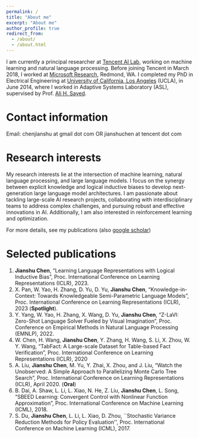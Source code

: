 ```yaml
---
permalink: /
title: "About me"
excerpt: "About me"
author_profile: true
redirect_from: 
  - /about/
  - /about.html
---
```


I am currently a principal researcher at [Tencent AI Lab](https://ai.tencent.com/ailab/index.html), working on machine learning and natural language processing. Before joining Tencent in March 2018, I worked at [Microsoft Research](https://www.microsoft.com/en-us/research/lab/microsoft-research-ai/), Redmond, WA. I completed my PhD in Electrical Engineering at [University of California, Los Angeles](http://www.ucla.edu/) (UCLA), in June 2014, where I worked in Adaptive Systems Laboratory (ASL), supervised by Prof. [Ali H. Sayed](https://asl.epfl.ch/biography/).


Contact information
======
Email: chenjianshu at gmail dot com OR jianshuchen at tencent dot com


Research interests
======
My research interests lie at the intersection of machine learning, natural language processing, and large language models. I focus on the synergy between explicit knowledge and logical inductive biases to develop next-generation large language model architectures. I am passionate about tackling large-scale AI research projects, collaborating with interdisciplinary teams to address complex challenges, and pursuing robust and effective innovations in AI. Additionally, I am also interested in reinforcement learning and optimization.

For more details, see my publications (also [google scholar](https://scholar.google.com/citations?user=jQeFWdoAAAAJ&hl=en))


Selected publications
======
1. **Jianshu Chen**, “Learning Language Representations with Logical Inductive Bias”, Proc. International Conference on Learning Representations (ICLR), 2023.
1. X. Pan, W. Yao, H. Zhang, D. Yu, D. Yu, **Jianshu Chen**, “Knowledge-in-Context: Towards Knowledgeable Semi-Parametric Language Models”, Proc. International Conference on Learning Representations (ICLR), 2023 (**Spotlight**).
1. Y. Yang, W. Yao, H. Zhang, X. Wang, D. Yu, **Jianshu Chen**, “Z-LaVI: Zero-Shot Language Solver Fueled by Visual Imagination”, Proc. Conference on Empirical Methods in Natural Language Processing (EMNLP), 2022.
1. W. Chen, H. Wang, **Jianshu Chen**, Y. Zhang, H. Wang, S. Li, X. Zhou, W. Y. Wang, “TabFact: A Large-scale Dataset for Table-based Fact Verification”, Proc. International Conference on Learning Representations (ICLR), 2020
1. A. Liu, **Jianshu Chen**, M. Yu, Y. Zhai, X. Zhou, and J. Liu, “Watch the Unobserved: A Simple Approach to Parallelizing Monte Carlo Tree Search”, Proc. International Conference on Learning Representations (ICLR), April 2020. (**Oral**)
1. B. Dai, A. Shaw, L. Li, L. Xiao, N. He, Z. Liu, **Jianshu Chen**, L. Song, “SBEED Learning: Convergent Control with Nonlinear Function Approximation”, Proc. International Conference on Machine Learning (ICML), 2018.
1. S. Du, **Jianshu Chen**, L. Li, L. Xiao, D. Zhou, ``Stochastic Variance Reduction Methods for Policy Evaluation'', Proc. International Conference on Machine Learning (ICML), 2017.
